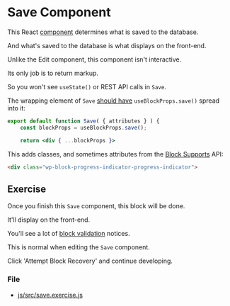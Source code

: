 # Save Component

This React [component](https://github.com/WordPress/gutenberg/blob/57da3c91a166d917a2a9de98177be9c3dfe07ee5/docs/reference-guides/block-api/block-edit-save.md#save) determines what is saved to the database.

And what's saved to the database is what displays on the front-end.

Unlike the Edit component, this component isn't interactive.

Its only job is to return markup.

So you won't see `useState()` or REST API calls in `Save`.

The wrapping element of `Save` [should have](https://github.com/WordPress/gutenberg/blob/57da3c91a166d917a2a9de98177be9c3dfe07ee5/docs/reference-guides/block-api/block-edit-save.md#block-wrapper-props-1) `useBlockProps.save()` spread into it:
```jsx
export default function Save( { attributes } ) {
	const blockProps = useBlockProps.save();

	return <div { ...blockProps }>
```

This adds classes, and sometimes attributes from the [Block Supports](https://github.com/WordPress/gutenberg/blob/57da3c91a166d917a2a9de98177be9c3dfe07ee5/docs/reference-guides/block-api/block-supports.md#supports) API:
```html
<div class="wp-block-progress-indicator-progress-indicator">
```

## Exercise
Once you finish this `Save` component, this block will be done.

It'll display on the front-end.

You'll see a lot of [block validation](https://github.com/WordPress/gutenberg/blob/57da3c91a166d917a2a9de98177be9c3dfe07ee5/docs/reference-guides/block-api/block-edit-save.md#validation) notices.

This is normal when editing the `Save` component.

Click 'Attempt Block Recovery' and continue developing.

### File
- [js/src/save.exercise.js](https://github.com/kienstra/progress-indicator/blob/exercise/4-save-component/js/src/save.exercise.js)

